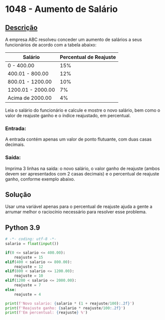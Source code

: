 # 1048 - Aumento de Salário

## [Descrição](https://www.beecrowd.com.br/judge/pt/problems/view/1048)

A empresa ABC resolveu conceder um aumento de salários a seus funcionários de acordo com a tabela abaixo:

| Salário | Percentual de Reajuste |
| -- | -- | 
| 0 - 400.00 | 15% |
| 400.01 - 800.00 | 12% |
| 800.01 - 1200.00 | 10% |
| 1200.01 - 2000.00 | 7% |
| Acima de 2000.00 | 4% |

Leia o salário do funcionário e calcule e mostre o novo salário, bem como o valor de reajuste ganho e o índice reajustado, em percentual.

### Entrada:
A entrada contém apenas um valor de ponto flutuante, com duas casas decimais.

### Saída:
Imprima 3 linhas na saída: o novo salário, o valor ganho de reajuste (ambos devem ser apresentados com 2 casas decimais) e o percentual de reajuste ganho, conforme exemplo abaixo.

## Solução

Usar uma variável apenas para o percentual de reajuste ajuda a gente a arrumar melhor o raciocínio necessário para resolver esse problema.

## Python 3.9

```Python
# -*- coding: utf-8 -*-
salario = float(input())

if(0 <= salario <= 400.00):
    reajuste = 15
elif(400 < salario <= 800.00):
    reajuste = 12
elif(800 < salario <= 1200.00):
    reajuste = 10
elif(1200 < salario <= 2000.00):
    reajuste = 7
else:
    reajuste = 4

print(f'Novo salario: {salario * (1 + reajuste/100):.2f}')
print(f'Reajuste ganho: {salario * reajuste/100:.2f}')
print(f'Em percentual: {reajuste} %')
```
